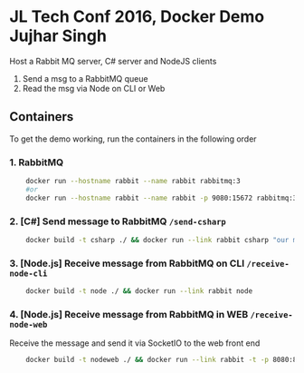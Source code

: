 # JL Tech Conf 2016, Docker Demo Jujhar Singh


Host a Rabbit MQ server, C# server and NodeJS clients

1. Send a msg to a RabbitMQ queue
2. Read the msg via Node on CLI or Web

## Containers
To get the demo working, run the containers in the following order


### 1. RabbitMQ
```bash
    docker run --hostname rabbit --name rabbit rabbitmq:3
    #or
    docker run --hostname rabbit --name rabbit -p 9080:15672 rabbitmq:3-management
```

### 2. [C#] Send message to RabbitMQ `/send-csharp`
```bash
    docker build -t csharp ./ && docker run --link rabbit csharp "our message"
```

### 3. [Node.js] Receive message from RabbitMQ on CLI `/receive-node-cli`
```bash
    docker build -t node ./ && docker run --link rabbit node
```

### 4. [Node.js] Receive message from RabbitMQ in WEB `/receive-node-web`
Receive the message and send it via SocketIO to the web front end
```bash
    docker build -t nodeweb ./ && docker run --link rabbit -t -p 8080:8080 nodeweb
```

